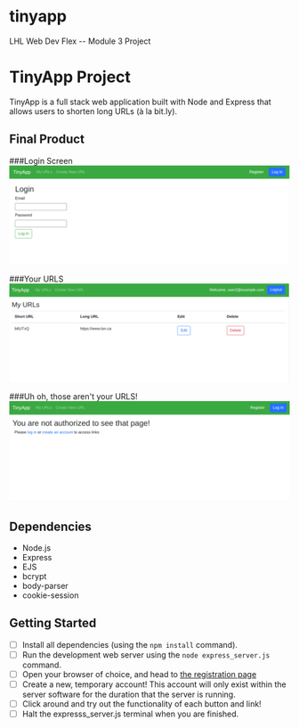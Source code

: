 # tinyapp
LHL Web Dev Flex -- Module 3 Project
# TinyApp Project

TinyApp is a full stack web application built with Node and Express that allows users to shorten long URLs (à la bit.ly).

## Final Product

###Login Screen
!["Login Page"](https://github.com/b1u3too/tinyapp/blob/main/docs/login.png)

###Your URLS
!["Your URLS"](https://github.com/b1u3too/tinyapp/blob/main/docs/your-urls.png)

###Uh oh, those aren't your URLS!
!["Uh oh, those aren't your URLS!"](https://github.com/b1u3too/tinyapp/blob/main/docs/not-authorized.png)

## Dependencies

- Node.js
- Express
- EJS
- bcrypt
- body-parser
- cookie-session


## Getting Started

- [ ] Install all dependencies (using the `npm install` command).
- [ ] Run the development web server using the `node express_server.js` command.
- [ ] Open your browser of choice, and head to [the registration page](http://localhost:8080/register)
- [ ] Create a new, temporary account! This account will only exist within the server software for the duration that the server is running. 
- [ ] Click around and try out the functionality of each button and link! 
- [ ] Halt the expresss_server.js terminal when you are finished.
